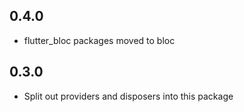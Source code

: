 ## 0.4.0

* flutter_bloc packages moved to bloc

## 0.3.0

* Split out providers and disposers into this package